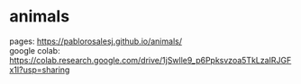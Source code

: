 # animals

pages: https://pablorosalesj.github.io/animals/ <br>
google colab: https://colab.research.google.com/drive/1jSwlle9_p6Ppksvzoa5TkLzaIRJGFx1I?usp=sharing
